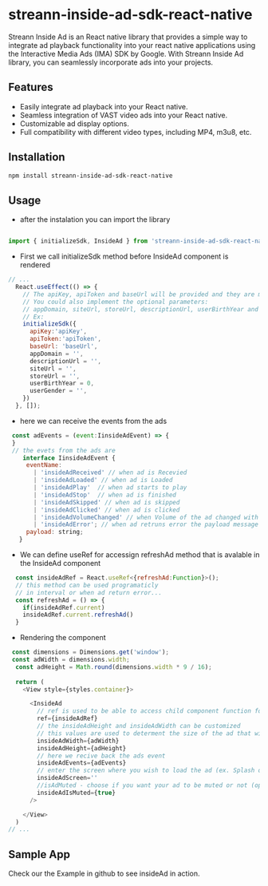 # streann-inside-ad-sdk-react-native

Streann Inside Ad is an React native library that provides a simple way to integrate ad playback functionality into your react native applications using the Interactive Media Ads (IMA) SDK by Google. With Streann Inside Ad library, you can seamlessly incorporate ads into your projects.

## Features
  - Easily integrate ad playback into your React native.
  - Seamless integration of VAST video ads into your React native.
  - Customizable ad display options.
  - Full compatibility with different video types, including MP4, m3u8, etc.


## Installation

```sh
npm install streann-inside-ad-sdk-react-native
```

## Usage

- after the instalation you can import the library
```js

import { initializeSdk, InsideAd } from 'streann-inside-ad-sdk-react-native';
```

- First we call initializeSdk method before InsideAd component is rendered
```js
// ...
  React.useEffect(() => {
    // The apiKey, apiToken and baseUrl will be provided and they are mandatory.
    // You could also implement the optional parameters: 
    // appDomain, siteUrl, storeUrl, descriptionUrl, userBirthYear and userGender. 
    // Ex:
    initializeSdk({
      apiKey:'apiKey',
      apiToken:'apiToken',
      baseUrl: 'baseUrl',
      appDomain = '',
      descriptionUrl = '',
      siteUrl = '',
      storeUrl = '',
      userBirthYear = 0,
      userGender = '',
    })
  }, []);
 ```
  - here we can receive the events from the ads
 ```js 
  const adEvents = (event:IinsideAdEvent) => {
  }
  // the evets from the ads are 
     interface IinsideAdEvent {
      eventName:
        | 'insideAdReceived' // when ad is Recevied
        | 'insideAdLoaded' // when ad is Loaded
        | 'insideAdPlay'  // when ad starts to play
        | 'insideAdStop'  // when ad is finished
        | 'insideAdSkipped' // when ad is skipped 
        | 'insideAdClicked' // when ad is clicked
        | 'insideAdVolumeChanged' // when Volume of the ad changed with payload message where 1 volume is on and 0 when volume is muted
        | 'insideAdError'; // when ad retruns error the payload message will be provided with details of the error
      payload: string;
    }
```
  - We can define useRef for accessign refreshAd method that is avalable in the InsideAd component
```js
  const insideAdRef = React.useRef<{refreshAd:Function}>();
  // this method can be used programaticly
  // in interval or when ad return error...
  const refreshAd = () => {
    if(insideAdRef.current)
    insideAdRef.current.refreshAd()
  }
```
- Rendering the component
```js
 const dimensions = Dimensions.get('window');
 const adWidth = dimensions.width;
  const adHeight = Math.round(dimensions.width * 9 / 16);
  
  return (
    <View style={styles.container}>

      <InsideAd
        // ref is used to be able to access child component function for refreshing the ad
        ref={insideAdRef} 
        // the insideAdHeight and insideAdWidth can be customized
        // this values are used to determent the size of the ad that will be displayed
        insideAdWidth={adWidth} 
        insideAdHeight={adHeight}
        // here we recive back the ads event
        insideAdEvents={adEvents}
        // enter the screen where you wish to load the ad (ex. Splash or Video Player) (optional parameter, default value: '')
        insideAdScreen=''
        //isAdMuted - choose if you want your ad to be muted or not (optional parameter, default value: false)
        insideAdIsMuted={true}
      />

    </View>
  )
// ...
```
## Sample App
  Check our the Example in github to see insideAd in action.